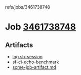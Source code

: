 refs/jobs/3461738748

# Job [3461738748](https://github.com/rokmoln/support-firecloud/runs/3461738748?check_suite_focus=true)

## Artifacts

* [log.sh-session](log.sh-session)
* [sf-ci-echo-benchmark](sf-ci-echo-benchmark)
* [some-job-artifact.md](some-job-artifact.md)

